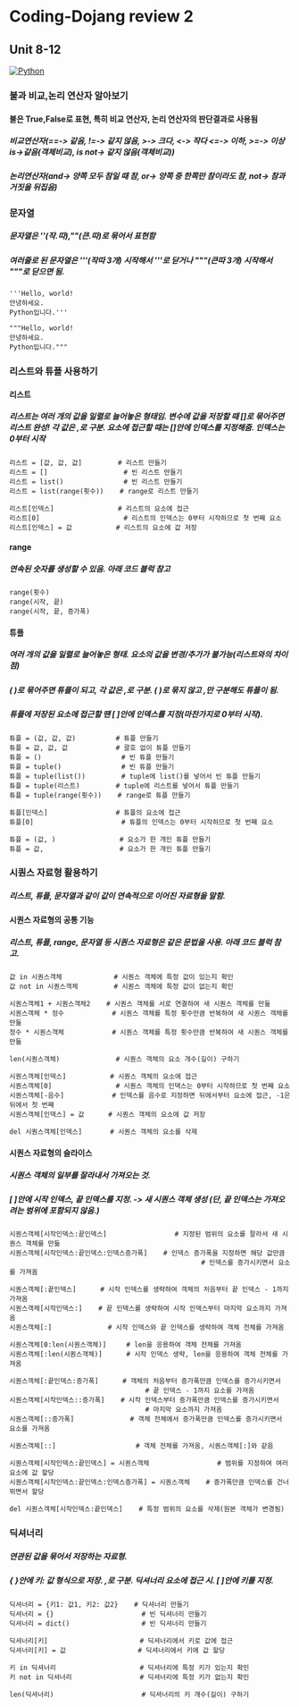 # Coding-Dojang review 2
## Unit 8-12
[![Python](https://img.shields.io/badge/Python-Used-blue.svg)](https://shields.io/#/)

### 불과 비교,논리 연산자 알아보기
#### 불은 True,False로 표현, 특히 비교 연산자, 논리 연산자의 판단결과로 사용됨
##### 비교연산자(==-> 같음, !=-> 같지 않음, >-> 크다, <-> 작다 <=-> 이하, >=-> 이상 is->같음(객체비교), is not-> 같지 않음(객체비교))
##### 논리연산자(and-> 양쪽 모두 참일 때 참, or-> 양쪽 중 한쪽만 참이라도 참, not-> 참과 거짓을 뒤집음)

### 문자열
##### 문자열은 ''(작.따),""(큰.따)로 묶어서 표현함
##### 여러줄로 된 문자열은 '''(작따 3개) 시작해서 '''로 닫거나 """(큰따 3개) 시작해서 """로 닫으면 됨.
```
'''Hello, world!
안녕하세요.
Python입니다.'''
 
"""Hello, world!
안녕하세요.
Python입니다."""
```
### 리스트와 튜플 사용하기
#### 리스트
##### 리스트는 여러 개의 값을 일렬로 늘어놓은 형태임. 변수에 값을 저장할 때 []로 묶어주면 리스트 완성! 각 값은 ,로 구분. 요소에 접근할 때는 []안에 인덱스를 지정해줌. 인덱스는 0부터 시작
```
리스트 = [값, 값, 값]         # 리스트 만들기
리스트 = []                   # 빈 리스트 만들기
리스트 = list()               # 빈 리스트 만들기
리스트 = list(range(횟수))    # range로 리스트 만들기
 
리스트[인덱스]                # 리스트의 요소에 접근
리스트[0]                     # 리스트의 인덱스는 0부터 시작하므로 첫 번째 요소
리스트[인덱스] = 값           # 리스트의 요소에 값 저장
```
#### range
##### 연속된 숫자를 생성할 수 있음. 아래 코드 블럭 참고
```
range(횟수)
range(시작, 끝)
range(시작, 끝, 증가폭)
```
#### 튜플
##### 여러 개의 값을 일렬로 늘어놓은 형태. 요소의 값을 변경/추가가 불가능(리스트와의 차이점)
##### ( )로 묶어주면 튜플이 되고, 각 값은 ,로 구분. ( )로 묶지 않고 ,만 구분해도 튜플이 됨.
##### 튜플에 저장된 요소에 접근할 땐 [ ]안에 인덱스를 지정(마찬가지로 0부터 시작).
```
튜플 = (값, 값, 값)          # 튜플 만들기
튜플 = 값, 값, 값            # 괄호 없이 튜플 만들기
튜플 = ()                    # 빈 튜플 만들기
튜플 = tuple()               # 빈 튜플 만들기
튜플 = tuple(list())         # tuple에 list()를 넣어서 빈 튜플 만들기
튜플 = tuple(리스트)         # tuple에 리스트를 넣어서 튜플 만들기
튜플 = tuple(range(횟수))    # range로 튜플 만들기
 
튜플[인덱스]                 # 튜플의 요소에 접근
튜플[0]                      # 튜플의 인덱스는 0부터 시작하므로 첫 번째 요소
 
튜플 = (값, )                # 요소가 한 개인 튜플 만들기
튜플 = 값,                   # 요소가 한 개인 튜플 만들기
```
### 시퀀스 자료형 활용하기
##### 리스트, 튜플, 문자열과 같이 값이 연속적으로 이어진 자료형을 말함. 
#### 시퀀스 자료형의 공통 기능
##### 리스트, 튜플, range, 문자열 등 시퀀스 자료형은 같은 문법을 사용. 아래 코드 블럭 참고.
```
값 in 시퀀스객체             # 시퀀스 객체에 특정 값이 있는지 확인
값 not in 시퀀스객체         # 시퀀스 객체에 특정 값이 없는지 확인
 
시퀀스객체1 + 시퀀스객체2    # 시퀀스 객체를 서로 연결하여 새 시퀀스 객체를 만듦
시퀀스객체 * 정수            # 시퀀스 객체를 특정 횟수만큼 반복하여 새 시퀀스 객체를 만듦
정수 * 시퀀스객체            # 시퀀스 객체를 특정 횟수만큼 반복하여 새 시퀀스 객체를 만듦
 
len(시퀀스객체)              # 시퀀스 객체의 요소 개수(길이) 구하기
 
시퀀스객체[인덱스]           # 시퀀스 객체의 요소에 접근
시퀀스객체[0]                # 시퀀스 객체의 인덱스는 0부터 시작하므로 첫 번째 요소
시퀀스객체[-음수]            # 인덱스를 음수로 지정하면 뒤에서부터 요소에 접근, -1은 뒤에서 첫 번째
시퀀스객체[인덱스] = 값      # 시퀀스 객체의 요소에 값 저장
 
del 시퀀스객체[인덱스]       # 시퀀스 객체의 요소를 삭제
```
#### 시퀀스 자료형의 슬라이스
##### 시퀀스 객체의 일부를 잘라내서 가져오는 것.
##### [ ]안에 시작 인덱스, 끝 인덱스를 지정. -> 새 시퀀스 객체 생성 (단, 끝 인덱스는 가져오려는 범위에 포함되지 않음.)
```
시퀀스객체[시작인덱스:끝인덱스]                 # 지정된 범위의 요소를 잘라서 새 시퀀스 객체를 만듦
시퀀스객체[시작인덱스:끝인덱스:인덱스증가폭]    # 인덱스 증가폭을 지정하면 해당 값만큼 
                                                # 인덱스를 증가시키면서 요소를 가져옴
 
시퀀스객체[:끝인덱스]      # 시작 인덱스를 생략하여 객체의 처음부터 끝 인덱스 - 1까지 가져옴
시퀀스객체[시작인덱스:]    # 끝 인덱스를 생략하여 시작 인덱스부터 마지막 요소까지 가져옴
시퀀스객체[:]              # 시작 인덱스와 끝 인덱스를 생략하여 객체 전체를 가져옴
 
시퀀스객체[0:len(시퀀스객체)]     # len을 응용하여 객체 전체를 가져옴
시퀀스객체[:len(시퀀스객체)]      # 시작 인덱스 생략, len을 응용하여 객체 전체를 가져옴
 
시퀀스객체[:끝인덱스:증가폭]      # 객체의 처음부터 증가폭만큼 인덱스를 증가시키면서 
                                  # 끝 인덱스 - 1까지 요소를 가져옴
시퀀스객체[시작인덱스::증가폭]    # 시작 인덱스부터 증가폭만큼 인덱스를 증가시키면서 
                                  # 마지막 요소까지 가져옴
시퀀스객체[::증가폭]              # 객체 전체에서 증가폭만큼 인덱스를 증가시키면서 요소를 가져옴
 
시퀀스객체[::]                    # 객체 전체를 가져옴, 시퀀스객체[:]와 같음
 
시퀀스객체[시작인덱스:끝인덱스] = 시퀀스객체                 # 범위를 지정하여 여러 요소에 값 할당
시퀀스객체[시작인덱스:끝인덱스:인덱스증가폭] = 시퀀스객체    # 증가폭만큼 인덱스를 건너뛰면서 할당
 
del 시퀀스객체[시작인덱스:끝인덱스]    # 특정 범위의 요소를 삭제(원본 객체가 변경됨)
```

### 딕셔너리
##### 연관된 값을 묶어서 저장하는 자료형.
##### { }안에 키: 값 형식으로 저장. ,로 구분. 딕셔너리 요소에 접근 시. [ ]안에 키를 지정.
```
딕셔너리 = {키1: 값1, 키2: 값2}    # 딕셔너리 만들기
딕셔너리 = {}                      # 빈 딕셔너리 만들기
딕셔너리 = dict()                  # 빈 딕셔너리 만들기
 
딕셔너리[키]                       # 딕셔너리에서 키로 값에 접근
딕셔너리[키] = 값                  # 딕셔너리에서 키에 값 할당
 
키 in 딕셔너리                     # 딕셔너리에 특정 키가 있는지 확인
키 not in 딕셔너리                 # 딕셔너리에 특정 키가 없는지 확인
 
len(딕셔너리)                      # 딕셔너리의 키 개수(길이) 구하기
```

